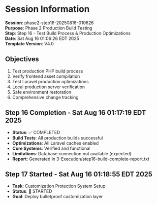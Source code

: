 # Session Information

**Session**: phase2-step16-20250816-010626  
**Purpose**: Phase 2 Production Build Testing  
**Step**: Step 16 - Test Build Process & Production Optimizations  
**Date**: Sat Aug 16 01:06:26 EDT 2025  
**Template Version**: V4.0  

## Objectives
1. Test production PHP build process
2. Verify frontend asset compilation  
3. Test Laravel production optimizations
4. Local production server verification
5. Safe environment restoration
6. Comprehensive change tracking

## Step 16 Completion - Sat Aug 16 01:17:19 EDT 2025
- **Status**: ✅ COMPLETED
- **Build Tests**: All production builds successful
- **Optimizations**: All Laravel caches enabled
- **Core Systems**: Verified and functional
- **Limitations**: Database connection not available (expected)
- **Report**: Generated in 3-Execution/step16-build-complete-report.txt

## Step 17 Started - Sat Aug 16 01:18:55 EDT 2025
- **Task**: Customization Protection System Setup
- **Status**: 🔄 STARTED
- **Goal**: Deploy bulletproof customization layer
